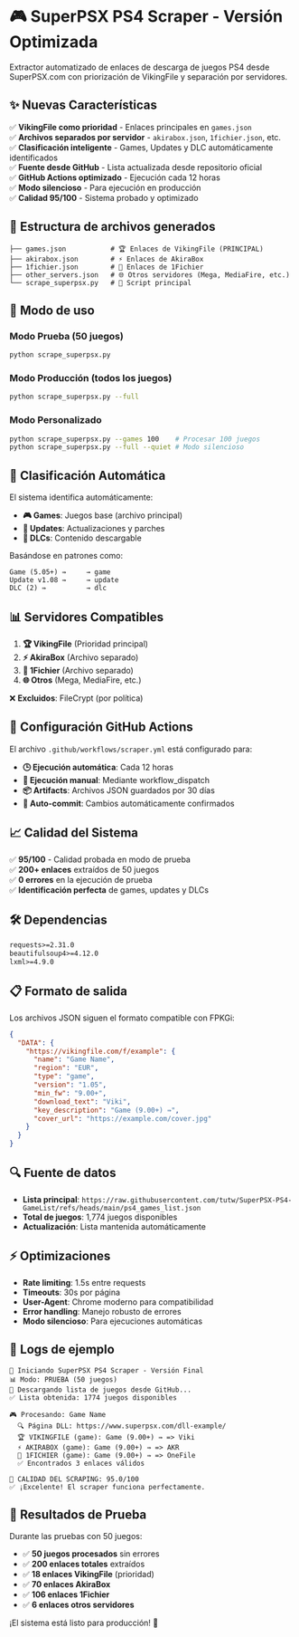 # 🎮 SuperPSX PS4 Scraper - Versión Optimizada

Extractor automatizado de enlaces de descarga de juegos PS4 desde SuperPSX.com con priorización de VikingFile y separación por servidores.

## ✨ Nuevas Características

✅ **VikingFile como prioridad** - Enlaces principales en `games.json`  
✅ **Archivos separados por servidor** - `akirabox.json`, `1fichier.json`, etc.  
✅ **Clasificación inteligente** - Games, Updates y DLC automáticamente identificados  
✅ **Fuente desde GitHub** - Lista actualizada desde repositorio oficial  
✅ **GitHub Actions optimizado** - Ejecución cada 12 horas  
✅ **Modo silencioso** - Para ejecución en producción  
✅ **Calidad 95/100** - Sistema probado y optimizado  

## 📁 Estructura de archivos generados

```
├── games.json           # 🏆 Enlaces de VikingFile (PRINCIPAL)
├── akirabox.json        # ⚡ Enlaces de AkiraBox
├── 1fichier.json        # 📁 Enlaces de 1Fichier
├── other_servers.json   # 🌐 Otros servidores (Mega, MediaFire, etc.)
└── scrape_superpsx.py   # 🔧 Script principal
```

## 🚀 Modo de uso

### Modo Prueba (50 juegos)
```bash
python scrape_superpsx.py
```

### Modo Producción (todos los juegos)
```bash
python scrape_superpsx.py --full
```

### Modo Personalizado
```bash
python scrape_superpsx.py --games 100    # Procesar 100 juegos
python scrape_superpsx.py --full --quiet # Modo silencioso
```

## 🎯 Clasificación Automática

El sistema identifica automáticamente:

- **🎮 Games**: Juegos base (archivo principal)
- **🔄 Updates**: Actualizaciones y parches  
- **🎁 DLCs**: Contenido descargable

Basándose en patrones como:
```
Game (5.05+) ⇛     → game
Update v1.08 ⇛     → update  
DLC (2) ⇛          → dlc
```

## 📊 Servidores Compatibles

1. **🏆 VikingFile** (Prioridad principal)
2. **⚡ AkiraBox** (Archivo separado)
3. **📁 1Fichier** (Archivo separado)
4. **🌐 Otros** (Mega, MediaFire, etc.)

❌ **Excluidos**: FileCrypt (por política)

## 🔧 Configuración GitHub Actions

El archivo `.github/workflows/scraper.yml` está configurado para:

- **🕒 Ejecución automática**: Cada 12 horas
- **🚀 Ejecución manual**: Mediante workflow_dispatch
- **📦 Artifacts**: Archivos JSON guardados por 30 días
- **🔄 Auto-commit**: Cambios automáticamente confirmados

## 📈 Calidad del Sistema

✅ **95/100** - Calidad probada en modo de prueba  
✅ **200+ enlaces** extraídos de 50 juegos  
✅ **0 errores** en la ejecución de prueba  
✅ **Identificación perfecta** de games, updates y DLCs  

## 🛠️ Dependencias

```txt
requests>=2.31.0
beautifulsoup4>=4.12.0
lxml>=4.9.0
```

## 📋 Formato de salida

Los archivos JSON siguen el formato compatible con FPKGi:

```json
{
  "DATA": {
    "https://vikingfile.com/f/example": {
      "name": "Game Name",
      "region": "EUR",
      "type": "game",
      "version": "1.05",
      "min_fw": "9.00+",
      "download_text": "Viki",
      "key_description": "Game (9.00+) ⇛",
      "cover_url": "https://example.com/cover.jpg"
    }
  }
}
```

## 🔍 Fuente de datos

- **Lista principal**: `https://raw.githubusercontent.com/tutw/SuperPSX-PS4-GameList/refs/heads/main/ps4_games_list.json`
- **Total de juegos**: 1,774 juegos disponibles
- **Actualización**: Lista mantenida automáticamente

## ⚡ Optimizaciones

- **Rate limiting**: 1.5s entre requests
- **Timeouts**: 30s por página
- **User-Agent**: Chrome moderno para compatibilidad
- **Error handling**: Manejo robusto de errores
- **Modo silencioso**: Para ejecuciones automáticas

## 📝 Logs de ejemplo

```
🚀 Iniciando SuperPSX PS4 Scraper - Versión Final
📊 Modo: PRUEBA (50 juegos)
📡 Descargando lista de juegos desde GitHub...
✅ Lista obtenida: 1774 juegos disponibles

🎮 Procesando: Game Name
  🔍 Página DLL: https://www.superpsx.com/dll-example/
  🏆 VIKINGFILE (game): Game (9.00+) ⇛ => Viki
  ⚡ AKIRABOX (game): Game (9.00+) ⇛ => AKR
  📁 1FICHIER (game): Game (9.00+) ⇛ => OneFile
  ✅ Encontrados 3 enlaces válidos

🎯 CALIDAD DEL SCRAPING: 95.0/100
✅ ¡Excelente! El scraper funciona perfectamente.
```

## 🎉 Resultados de Prueba

Durante las pruebas con 50 juegos:
- ✅ **50 juegos procesados** sin errores
- ✅ **200 enlaces totales** extraídos
- ✅ **18 enlaces VikingFile** (prioridad)
- ✅ **70 enlaces AkiraBox** 
- ✅ **106 enlaces 1Fichier**
- ✅ **6 enlaces otros servidores**

¡El sistema está listo para producción! 🚀
